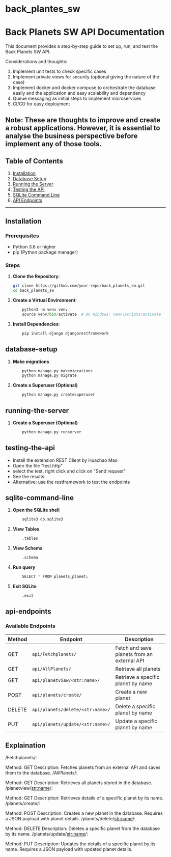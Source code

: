 # back_plantes_sw

# Back Planets SW API Documentation

This document provides a step-by-step guide to set up, run, and test the Back Planets SW API.

Considerations and thoughts:
1. Implement unit tests to check specific cases
2. Implement private views for security (optional giving the nature of the case)
3. Implement docker and docker compuse to orchestrate the database easily and the application and easy scalability and dependency
4. Queue messaging as initial steps to implement microservices
5. CI/CD for easy deployment

Note: These are thoughts to improve and create a robust applications. However, it is essential to analyse the business perspective before implement any of those tools.
---

## Table of Contents
1. [Installation](#installation)
2. [Database Setup](#database-setup)
3. [Running the Server](#running-the-server)
4. [Testing the API](#testing-the-api)
5. [SQLite Command Line](#sqlite-command-line)
6. [API Endpoints](#api-endpoints)

---

## Installation

### Prerequisites
- Python 3.8 or higher
- pip (Python package manager)

### Steps
1. **Clone the Repository**:
   ```bash
   git clone https://github.com/your-repo/back_planets_sw.git
   cd back_planets_sw

2. **Create a Virtual Environment**:
    ```python
        python3 -m venv venv
        source venv/bin/activate  # On Windows: venv\Scripts\activate

3. **Install Dependencies**:
    ```python
        pip install django djangorestframework

## database-setup

1. **Make migrations**
    ```python
        python manage.py makemigrations
        python manage.py migrate

2. **Create a Superuser (Optional)**
    ``` python
        python manage.py createsuperuser

## running-the-server

1. **Create a Superuser (Optional)**
    ```python
        python manage.py runserver

## testing-the-api
- Install the extension REST Client by Huachao Mao
- Open the file "test.http"
- select the test, right click and click on "Send request"
- See the results
- Alternative: use the restframework to test the endpoints

## sqlite-command-line

1. **Open the SQLite shell**
    ```bash
        sqlite3 db.sqlite3

2. **View Tables**
    ```bash
        .tables

3. **View Schema**
    ```bash
        .schema
4. **Run query**
    ```bash
        SELECT * FROM planets_planet;

5. **Exit SQLite**
    ```bash
        .exit

## api-endpoints

### Available Endpoints
| Method | Endpoint                          | Description                          |
|--------|-----------------------------------|--------------------------------------|
| GET    | `api/Fetchplanets/`                 | Fetch and save planets from an external API |
| GET    | `api/AllPlanets/`                   | Retrieve all planets                 |
| GET    | `api/planetview/<str:name>/`        | Retrieve a specific planet by name   |
| POST   | `api/planets/create/`               | Create a new planet                  |
| DELETE | `api/planets/delete/<str:name>/`    | Delete a specific planet by name     |
| PUT    | `api/planets/update/<str:name>/`    | Update a specific planet by name     |

## Explaination
/Fetchplanets/:

Method: GET
Description: Fetches planets from an external API and saves them to the database.
/AllPlanets/:

Method: GET
Description: Retrieves all planets stored in the database.
/planetview/<str:name>/:

Method: GET
Description: Retrieves details of a specific planet by its name.
/planets/create/:

Method: POST
Description: Creates a new planet in the database. Requires a JSON payload with planet details.
/planets/delete/<str:name>/:

Method: DELETE
Description: Deletes a specific planet from the database by its name.
/planets/update/<str:name>/:

Method: PUT
Description: Updates the details of a specific planet by its name. Requires a JSON payload with updated planet details.